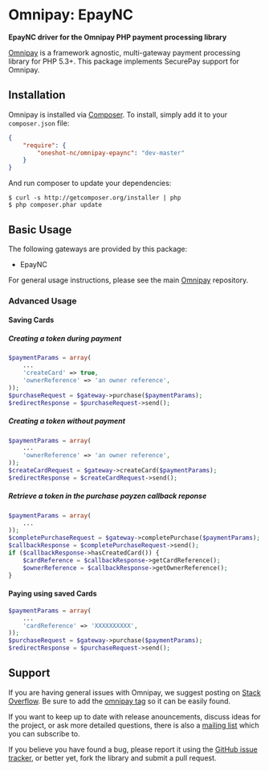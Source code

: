 # Omnipay: EpayNC 

**EpayNC driver for the Omnipay PHP payment processing library**

[Omnipay](https://github.com/omnipay/omnipay) is a framework agnostic, multi-gateway payment
processing library for PHP 5.3+. This package implements SecurePay support for Omnipay.

## Installation

Omnipay is installed via [Composer](http://getcomposer.org/). To install, simply add it
to your `composer.json` file:

```json
{
    "require": {
        "oneshot-nc/omnipay-epaync": "dev-master"
    }
}
```

And run composer to update your dependencies:

    $ curl -s http://getcomposer.org/installer | php
    $ php composer.phar update

## Basic Usage

The following gateways are provided by this package:

* EpayNC

For general usage instructions, please see the main [Omnipay](https://github.com/omnipay/omnipay)
repository.

### Advanced Usage

#### Saving Cards

##### Creating a token during payment

```php
$paymentParams = array(
    ...
    'createCard' => true,
    'ownerReference' => 'an owner reference',
));
$purchaseRequest = $gateway->purchase($paymentParams);
$redirectResponse = $purchaseRequest->send();
```

##### Creating a token without payment

```php
$paymentParams = array(
    ...
    'ownerReference' => 'an owner reference',
));
$createCardRequest = $gateway->createCard($paymentParams);
$redirectResponse = $createCardRequest->send();
```

##### Retrieve a token in the purchase payzen callback reponse

```php
$paymentParams = array(
    ...
));
$completePurchaseRequest = $gateway->completePurchase($paymentParams);
$callbackResponse = $completePurchaseRequest->send();
if ($callbackResponse->hasCreatedCard()) {
    $cardReference = $callbackResponse->getCardReference();
    $ownerReference = $callbackResponse->getOwnerReference();
}
```

#### Paying using saved Cards

```php
$paymentParams = array(
    ...
    'cardReference' => 'XXXXXXXXXX',
));
$purchaseRequest = $gateway->purchase($paymentParams);
$redirectResponse = $purchaseRequest->send();
```

## Support

If you are having general issues with Omnipay, we suggest posting on
[Stack Overflow](http://stackoverflow.com/). Be sure to add the
[omnipay tag](http://stackoverflow.com/questions/tagged/omnipay) so it can be easily found.

If you want to keep up to date with release anouncements, discuss ideas for the project,
or ask more detailed questions, there is also a [mailing list](https://groups.google.com/forum/#!forum/omnipay) which
you can subscribe to.

If you believe you have found a bug, please report it using the [GitHub issue tracker](https://github.com/omnipay/securepay/issues),
or better yet, fork the library and submit a pull request.
